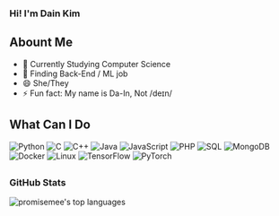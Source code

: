 ### Hi! I'm Dain Kim

## Abount Me

- 🔭 Currently Studying Computer Science
- 🤔 Finding Back-End / ML job
- 😄 She/They
- ⚡ Fun fact: My name is  Da-In, Not /deɪn/


## What Can I Do

![Python](https://img.shields.io/badge/-Python-000?&logo=Python)
![C](https://img.shields.io/badge/-C-000?&logo=C)
![C++](https://img.shields.io/badge/-C++-000?&logo=c%2b%2b&logoColor=00599C)
![Java](https://img.shields.io/badge/-Java-000?&logo=Java&logoColor=007396)
![JavaScript](https://img.shields.io/badge/-JavaScript-000?&logo=JavaScript)
![PHP](https://img.shields.io/badge/-PHP-000?&logo=PHP)
![SQL](https://img.shields.io/badge/-SQL-000?&logo=MySQL)
![MongoDB](https://img.shields.io/badge/-MongoDB-000?&logo=MongoDB)
![Docker](https://img.shields.io/badge/-Docker-000?&logo=Docker)
![Linux](https://img.shields.io/badge/-Linux-000?&logo=Linux)
![TensorFlow](https://img.shields.io/badge/-TensorFlow-000?&logo=TensorFlow)
![PyTorch](https://img.shields.io/badge/-PyTorch-000?&logo=PyTorch)

## <h3 align="left">GitHub Stats</h3>

![promisemee's top languages](https://github-readme-stats.vercel.app/api/top-langs/?username=promisemee&layout=compact&show_icons=true&langs_count=10&card_width=800)

<!--
**promisemee/promisemee** is a ✨ _special_ ✨ repository because its `README.md` (this file) appears on your GitHub profile.

Here are some ideas to get you started:

- 🔭 I’m currently working on ...
- 🌱 I’m currently learning ...
- 👯 I’m looking to collaborate on ...
- 🤔 I’m looking for help with ...
- 💬 Ask me about ...
- 📫 How to reach me: ...
- 😄 Pronouns: ...
- ⚡ Fun fact: ...
-->
